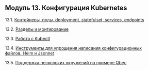 ## Модуль 13. Конфигурация Kubernetes

13.1. [Контейнеры, поды, deployment, statefulset, services, endpoints](https://github.com/ottvladimir/13-kubernetes-conf/blob/master/13-kubernetes-config-01-objects.md)

13.2. [Разделы и монтирование](https://github.com/ottvladimir/13-kubernetes-conf/blob/master/13-kubernetes-config-02-mounts.md)

13.3. [Работа c Kubectl](https://github.com/ottvladimir/13-kubernetes-conf/blob/master/13-kubernetes-config-03-kubectl.md)

13.4. [Инструменты для упрощения написания конфигурационных файлов. Helm и Jsonnet](https://github.com/ottvladimir/13-kubernetes-conf/blob/master/13-kubernetes-config-04-helm.md)

13.5. [Поддержка нескольких окружений на примере Qbec](https://github.com/ottvladimir/13-kubernetes-conf/blob/master/13-kubernetes-config-05-qbec.md)
